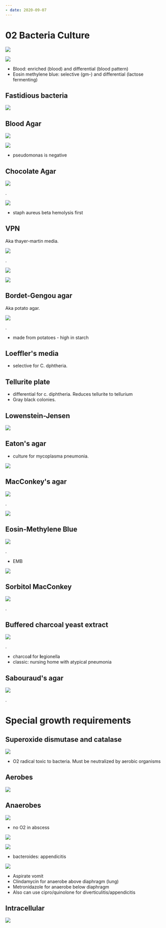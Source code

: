```yaml
---
- date: 2020-09-07
---
```


# 02 Bacteria Culture

<!-- Explain, selective vs. nonselective; enriched vs differential -->

![](https://i.imgur.com/ufsTgd2.jpg)

![](https://i.imgur.com/0vIi4gL.jpg)

- Blood: enriched (blood) and differential (blood pattern)
- Eosin methylene blue: selective (gm-) and differential (lactose fermenting)

## Fastidious bacteria

<!-- Fastidious bacteria are, examples -->

![](https://i.imgur.com/c4PGC86.jpg)

## Blood Agar

<!-- Blood agar contains, hemolysis types -->

![](https://i.imgur.com/tgJVSfg.jpg)

<!-- Blood agar uses with different bacteria -->

![](https://i.imgur.com/4817SEP.jpg)

- pseudomonas is negative

## Chocolate Agar

<!-- Chocolate agar is, contains, grows what bacteria, classic scenario -->

![](https://i.imgur.com/tiPuEyD.jpg)

.

![](https://i.imgur.com/D6NS847.jpg)

- staph aureus beta hemolysis first

## VPN

<!-- VPN aka -->

Aka thayer-martin media.

<!-- VPN selects for, why -->

![](https://i.imgur.com/qCH8Cmb.jpg)

.

![](https://i.imgur.com/R4TsGH5.jpg)

<!-- VPN contains what for what purpose each -->

![](https://i.imgur.com/p4k0lgj.jpg)

## Bordet-Gengou agar

<!-- Bordet-gengou agar aka -->

Aka potato agar.

<!-- Bordet agar used for -->

![](https://i.imgur.com/9s8RlPz.jpg)

.

- made from potatoes - high in starch

## Loeffler's media

<!-- Loeffler's media uses -->

- selective for C. dphtheria.

## Tellurite plate

<!-- Tellurite plate uses -->

- differential for c. diphtheria. Reduces tellurite to tellurium
- Gray black colonies.

## Lowenstein-Jensen

<!-- Lowenstein-Jensen uses -->

![](https://i.imgur.com/KXMyDAf.jpg)

## Eaton's agar

<!-- eaton's agar uses -->

- culture for mycoplasma pneumonia.

![](https://i.imgur.com/LZD6q0o.jpg)

## MacConkey's agar

<!-- macconkey uses -->

![](https://i.imgur.com/bCxOgFe.jpg)

.

![](https://i.imgur.com/zREYdJr.jpg)

## Eosin-Methylene Blue

<!-- eosin-methylene blue uses -->

![](https://i.imgur.com/XnbKXOp.jpg)

.

- EMB

![](https://i.imgur.com/zAT9p01.jpg)

## Sorbitol MacConkey

<!-- sorbitol macconkey uses -->

![](https://i.imgur.com/tEiwjgf.jpg)

.

## Buffered charcoal yeast extract

<!-- buffered charcoal yeast extract uses -->

![](https://i.imgur.com/Uo7LYF4.jpg)

.

- charcoa**l** for **l**egionella
- classic: nursing home with atypical pneumonia

## Sabouraud's agar

<!-- sabouraud's agar uses -->

![](https://i.imgur.com/eFA6TLo.jpg)

.

# Special growth requirements

## Superoxide dismutase and catalase

<!-- What type of baceria use superoxide dismutase and catalase. MOA -->

![](https://i.imgur.com/uWcjyWb.jpg)

- O2 radical toxic to bacteria. Must be neutralized by aerobic organisms

## Aerobes

<!-- key aerobic bacteria -->

![](https://i.imgur.com/9YckOmM.jpg)

## Anaerobes

<!-- anaerobe bacteria location, causes disease when and where, what antibiotic doesn't work on them -->

![](https://i.imgur.com/FnwGF72.jpg)

- no O2 in abscess

<!-- why does pus have foul smell -->

![](https://i.imgur.com/PiEDkvy.jpg)

<!-- example anaerobes -->

![](https://i.imgur.com/fYvCNjL.jpg)

- bacteroides: appendicitis

<!-- Key anaerobe infections by what bacteria and treatment -->

![](https://i.imgur.com/fN6PENR.jpg)

- Aspirate vomit
- Clindamycin for anaerobe above diaphragm (lung)
- Metronidazole for anaerobe below diaphragm
- Also can use cipro/quinolone for diverticulitis/appendicitis

## Intracellular

<!-- intracellular bacteria and their diagnosis -->

![](https://i.imgur.com/LaLzlgU.jpg)
